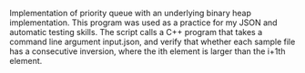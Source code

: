 Implementation of priority queue with an underlying binary heap implementation. 
This program was used as a practice for my JSON and automatic testing skills. The script calls a C++ program that takes a command line argument input.json, and verify that whether each sample file has a consecutive inversion, where the ith element is larger than the i+1th element. 
